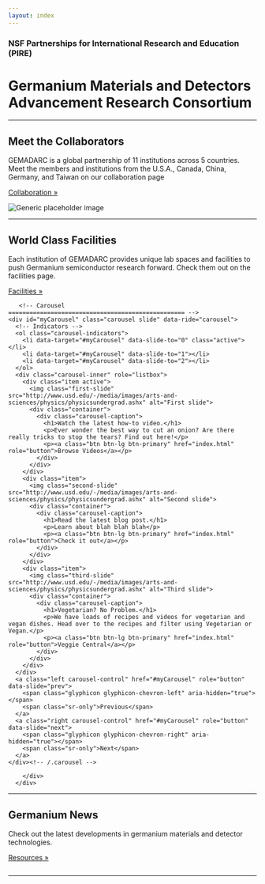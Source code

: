 ```yaml
---
layout: index
---
```

<div class="container">
<div class="jumbotron">
<h3 class="text-center">NSF Partnerships for International Research and Education (PIRE)</h3>
<h1 class="text-center">Germanium Materials and Detectors Advancement Research Consortium</h1>
</div>
</div>

<div class="container text-center">
    <hr class="featurette-divider">
      <div class="row featurette">
        <div class="col-md-5">
          <h2 class="featurette-heading">Meet the Collaborators</h2>
          <p class="lead">GEMADARC is a global partnership of 11 institutions across 5 countries. Meet the members and institutions from the U.S.A., Canada, China, Germany, and Taiwan on our collaboration page</p>
		  <p><a class="btn btn-default" href="/collab" role="button">Collaboration &raquo;</a></p>
        </div>
        <div class="col-md-7">
          <img class="featurette-image img-responsive center-block" img src="http://www.usd.edu/-/media/images/research/orsphero.ashx?la=en&hash=F4F8456D1A5E6C10246A5E9CD96702F5945391B9" alt="Generic placeholder image">
        </div>
      </div>
</div>


	  
<div class="container text-center">
	<hr class="featurette-divider">
      <div class="row featurette">
        <div class="col-md-5 col-md-push-7">
          <h2 class="featurette-heading">World Class Facilities</h2>
          <p class="lead">Each institution of GEMADARC provides unique lab spaces and facilities to push Germanium semiconductor research forward. Check them out on the facilities page.</p>
		  <p><a class="btn btn-default" href="/facility" role="button">Facilities &raquo;</a></p>
        </div>
        <div class="col-md-7 col-md-pull-5">
          
	   <!-- Carousel
    ================================================== -->
    <div id="myCarousel" class="carousel slide" data-ride="carousel">
      <!-- Indicators -->
      <ol class="carousel-indicators">
        <li data-target="#myCarousel" data-slide-to="0" class="active"></li>
        <li data-target="#myCarousel" data-slide-to="1"></li>
        <li data-target="#myCarousel" data-slide-to="2"></li>
      </ol>
      <div class="carousel-inner" role="listbox">
        <div class="item active">
          <img class="first-slide" src="http://www.usd.edu/-/media/images/arts-and-sciences/physics/physicsundergrad.ashx" alt="First slide">
          <div class="container">
            <div class="carousel-caption">
              <h1>Watch the latest how-to video.</h1>
              <p>Ever wonder the best way to cut an onion? Are there really tricks to stop the tears? Find out here!</p>
              <p><a class="btn btn-lg btn-primary" href="index.html" role="button">Browse Videos</a></p>
            </div>
          </div>
        </div>
        <div class="item">
          <img class="second-slide" src="http://www.usd.edu/-/media/images/arts-and-sciences/physics/physicsundergrad.ashx" alt="Second slide">
          <div class="container">
            <div class="carousel-caption">
              <h1>Read the latest blog post.</h1>
              <p>Learn about blah blah blah</p>
              <p><a class="btn btn-lg btn-primary" href="index.html" role="button">Check it out</a></p>
            </div>
          </div>
        </div>
        <div class="item">
          <img class="third-slide" src="http://www.usd.edu/-/media/images/arts-and-sciences/physics/physicsundergrad.ashx" alt="Third slide">
          <div class="container">
            <div class="carousel-caption">
              <h1>Vegetarian? No Problem.</h1>
              <p>We have loads of recipes and videos for vegetarian and vegan dishes. Head over to the recipes and filter using Vegetarian or Vegan.</p>
              <p><a class="btn btn-lg btn-primary" href="index.html" role="button">Veggie Central</a></p>
            </div>
          </div>
        </div>
      </div>
      <a class="left carousel-control" href="#myCarousel" role="button" data-slide="prev">
        <span class="glyphicon glyphicon-chevron-left" aria-hidden="true"></span>
        <span class="sr-only">Previous</span>
      </a>
      <a class="right carousel-control" href="#myCarousel" role="button" data-slide="next">
        <span class="glyphicon glyphicon-chevron-right" aria-hidden="true"></span>
        <span class="sr-only">Next</span>
      </a>
    </div><!-- /.carousel -->

        </div>
      </div>
</div>
	


<div class="container text-center">
	<hr class="featurette-divider">
	<div class="row featurette">
		<div class="col-md-5">
			<h2 class="featurette-heading">Germanium News</h2>
        	<p class="lead">Check out the latest developments in germanium materials and detector technologies.</p>
			<p><a class="btn btn-default" href="/collab" role="button">Resources &raquo;</a></p>
    	</div>
    <div class="col-md-7">
        <img class="featurette-image img-responsive center-block" img src="http://www.usd.edu/-/media/images/research/geraniumhero2.ashx" alt="">
    </div>
    </div>
	<hr class="featurette-divider">
</div>



